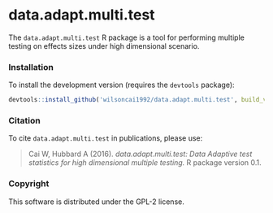 data.adapt.multi.test
==========

The `data.adapt.multi.test` R package is a tool for performing multiple testing on effects sizes under high dimensional scenario.

### Installation

<!-- To install the CRAN release version of `data.adapt.multi.test`:

```R
install.packages('data.adapt.multi.test')
```
 -->
To install the development version (requires the `devtools` package):

```R
devtools::install_github('wilsoncai1992/data.adapt.multi.test', build_vignettes = FALSE)
```


### Citation
To cite `data.adapt.multi.test` in publications, please use:

> Cai W, Hubbard A (2016). *data.adapt.multi.test: Data Adaptive test statistics for high dimensional multiple testing.* R package version 0.1.

### Copyright
This software is distributed under the GPL-2 license.
